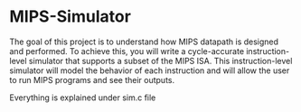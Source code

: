 # MIPS-Simulator
The goal of this project is to understand how MIPS datapath is designed and performed. To achieve this, you will write a cycle-accurate instruction-level simulator that supports a subset of the MIPS ISA. This instruction-level simulator will model the behavior of each instruction and will allow the user to run MIPS programs and see their outputs.

Everything is explained under sim.c file

